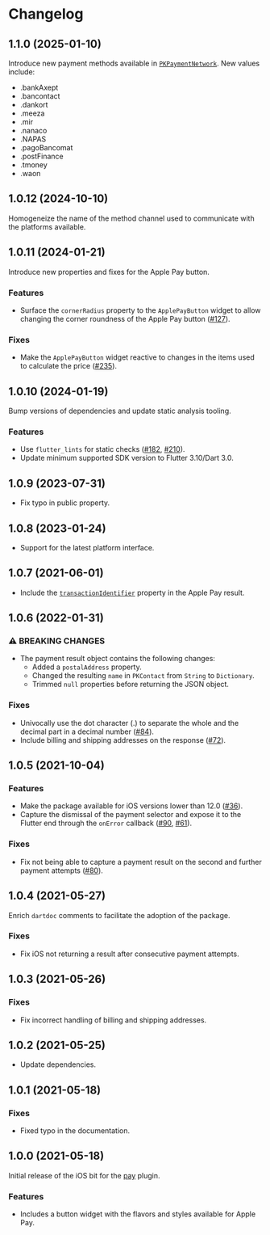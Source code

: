 # Changelog

## 1.1.0 (2025-01-10)
Introduce new payment methods available in [`PKPaymentNetwork`](https://developer.apple.com/documentation/passkit/pkpaymentnetwork). New values include:

* .bankAxept
* .bancontact
* .dankort
* .meeza
* .mir
* .nanaco
* .NAPAS
* .pagoBancomat
* .postFinance
* .tmoney
* .waon

## 1.0.12 (2024-10-10)
Homogeneize the name of the method channel used to communicate with the platforms available.

## 1.0.11 (2024-01-21)
Introduce new properties and fixes for the Apple Pay button.

### Features

* Surface the `cornerRadius` property to the `ApplePayButton` widget to allow changing the corner roundness of the Apple Pay button ([#127](https://github.com/google-pay/flutter-plugin/issues/127)).

### Fixes

* Make the `ApplePayButton` widget reactive to changes in the items used to calculate the price ([#235](https://github.com/google-pay/flutter-plugin/issues/235)).

## 1.0.10 (2024-01-19)
Bump versions of dependencies and update static analysis tooling.

### Features

* Use `flutter_lints` for static checks ([#182](https://github.com/google-pay/flutter-plugin/issues/182), [#210](https://github.com/google-pay/flutter-plugin/issues/210)).
* Update minimum supported SDK version to Flutter 3.10/Dart 3.0.

## 1.0.9 (2023-07-31)

* Fix typo in public property.

## 1.0.8 (2023-01-24)

* Support for the latest platform interface.

## 1.0.7 (2021-06-01)

* Include the [`transactionIdentifier`](https://developer.apple.com/documentation/passkit/pkpaymenttoken/1617003-transactionidentifier) property in the Apple Pay result.

## 1.0.6 (2022-01-31)

### ⚠ BREAKING CHANGES

* The payment result object contains the following changes:
  * Added a `postalAddress` property.
  * Changed the resulting `name` in `PKContact` from `String` to `Dictionary`.
  * Trimmed `null` properties before returning the JSON object.

### Fixes
* Univocally use the dot character (.) to separate the whole and the decimal part in a decimal number ([#84](https://github.com/google-pay/flutter-plugin/issues/84)).
* Include billing and shipping addresses on the response ([#72](https://github.com/google-pay/flutter-plugin/issues/72)).

## 1.0.5 (2021-10-04)

### Features
* Make the package available for iOS versions lower than 12.0 ([#36](https://github.com/google-pay/flutter-plugin/issues/36)).
* Capture the dismissal of the payment selector and expose it to the Flutter end through the `onError` callback ([#90](https://github.com/google-pay/flutter-plugin/issues/90), [#61](https://github.com/google-pay/flutter-plugin/issues/61)).

### Fixes
* Fix not being able to capture a payment result on the second and further payment attempts ([#80](https://github.com/google-pay/flutter-plugin/issues/80)).

## 1.0.4 (2021-05-27)
Enrich `dartdoc` comments to facilitate the adoption of the package.

### Fixes

* Fix iOS not returning a result after consecutive payment attempts.

## 1.0.3 (2021-05-26)

### Fixes

* Fix incorrect handling of billing and shipping addresses.

## 1.0.2 (2021-05-25)

* Update dependencies.

## 1.0.1 (2021-05-18)

### Fixes

* Fixed typo in the documentation.

## 1.0.0 (2021-05-18)
Initial release of the iOS bit for the [pay](https://pub.dev/packages/pay) plugin.

### Features

* Includes a button widget with the flavors and styles available for Apple Pay.